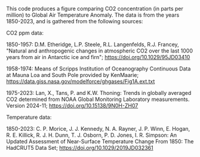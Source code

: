 This code produces a figure comparing CO2 concentration (in parts per million) to Global Air Temperature Anomaly.
The data is from the years 1850-2023, and is gathered from the following sources:

CO2 ppm data:

1850-1957: D.M. Etheridge, L.P. Steele, R.L. Langenfelds, R.J. Francey, "Natural and anthropogenic changes in atmospheric CO2 over the last 1000 years from air in Antarctic ice and firn"; https://doi.org/10.1029/95JD03410

1958-1974: Means of Scripps Institution of Oceanography Continuous Data at Mauna Loa and South Pole provided by KenMaarie; https://data.giss.nasa.gov/modelforce/ghgases/Fig1A.ext.txt

1975-2023: Lan, X., Tans, P. and K.W. Thoning: Trends in globally averaged CO2 determined from NOAA Global Monitoring Laboratory measurements. Version 2024-11; https://doi.org/10.15138/9N0H-ZH07

Temperature data:

1850-2023: C. P. Morice, J. J. Kennedy, N. A. Rayner, J. P. Winn, E. Hogan, R. E. Killick, R. J. H. Dunn, T. J. Osborn, P. D. Jones, I. R. Simpson: An Updated Assessment of Near-Surface Temperature Change From 1850: The HadCRUT5 Data Set; https://doi.org/10.1029/2019JD032361
